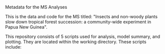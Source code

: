 Metadata for the MS Analyses

This is the data and code for the MS titled: "Insects and non-woody plants slow down tropical forest succession: a community-wide experiment in Papua New Guinea".

This repository consists of 5 scripts used for analysis, model summary, and plotting. They are located within the working directory. These scripts include:
